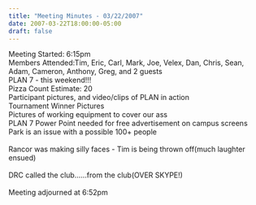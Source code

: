 ```yaml
---
title: "Meeting Minutes - 03/22/2007"
date: 2007-03-22T18:00:00-05:00
draft: false
---
```


Meeting Started: 6:15pm<br />
Members Attended:Tim, Eric, Carl, Mark, Joe, Velex, Dan, Chris, Sean, Adam, Cameron, Anthony, Greg, and 2 guests<br />
PLAN 7 - this weekend!!!<br />
Pizza Count Estimate: 20<br />
Participant pictures, and video/clips of PLAN in action<br />
Tournament Winner Pictures<br />
Pictures of working equipment to cover our ass<br />
PLAN 7 Power Point needed for free advertisement on campus screens<br />
Park is an issue with a possible 100+ people<br />
<br />
Rancor was making silly faces - Tim is being thrown off(much laughter ensued)<br />
<br />
DRC called the club......from the club(OVER SKYPE!)<br />
<br />
Meeting adjourned at 6:52pm